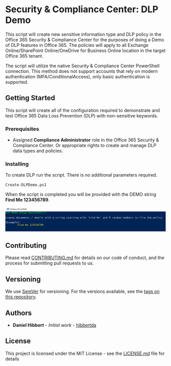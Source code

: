 # Security & Compliance Center: DLP Demo

This script will create new sensitive information type and DLP policy in the Office 365 Security & Compliance Center for the purposes of doing a Demo of DLP features in Office 365. The policies will apply to all Exchange Online/SharePoint Online/OneDrive for Business Online location in the target Office 365 tenant. 

The script will utilize the native Security & Compliance Center PowerShell connection. This method does not support accounts that rely on modern authentication (MFA/ConditionalAccess), only basic authentication is supported.

## Getting Started

This script will create all of the configuration required to demonstrate and test Office 365 Data Loss Prevention (DLP) with non-sensitive keywords. 

### Prerequisites

* Assigned **Compliance Administrator** role in the Office 365 Security & Compliance Center. Or appropriate rights to create and manage DLP data types and policies.


### Installing

To create DLP run the script. There is no additional parameters required. 

```
Create-DLPDemo.ps1
```

When the script is completed you will be provided with the DEMO string **Find Me 123456789**.

![alt text](https://github.com/hibbertda/SecurityComplianceCenter/blob/master/Data%20Loss%20Prevention/content/Script_Done.PNG "Script done!")

## Contributing

Please read [CONTRIBUTING.md](https://gist.github.com/PurpleBooth/b24679402957c63ec426) for details on our code of conduct, and the process for submitting pull requests to us.

## Versioning

We use [SemVer](http://semver.org/) for versioning. For the versions available, see the [tags on this repository](https://github.com/your/project/tags). 

## Authors

* **Daniel Hibbert** - *Initial work* - [hibbertda](https://github.com/hibbertda)

## License

This project is licensed under the MIT License - see the [LICENSE.md](LICENSE.md) file for details
